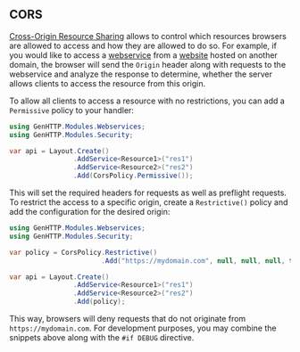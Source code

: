 ﻿## CORS

[Cross-Origin Resource Sharing](https://developer.mozilla.org/en-US/docs/Web/HTTP/CORS) allows to control
which resources browsers are allowed to access and how they are allowed to do so. For example, if you would like
to access a [webservice](./webservices) from a [website](./websites) hosted on another domain, the browser will
send the `Origin` header along with requests to the webservice and analyze the response to determine, whether the server
allows clients to access the resource from this origin.

To allow all clients to access a resource with no restrictions, you can add a `Permissive` policy to your handler:

```csharp
using GenHTTP.Modules.Webservices;
using GenHTTP.Modules.Security;

var api = Layout.Create()
                .AddService<Resource1>("res1")
                .AddService<Resource2>("res2")
                .Add(CorsPolicy.Permissive());
```

This will set the required headers for requests as well as preflight requests. To restrict the access
to a specific origin, create a `Restrictive()` policy and add the configuration for the desired origin:

```csharp
using GenHTTP.Modules.Webservices;
using GenHTTP.Modules.Security;

var policy = CorsPolicy.Restrictive()
                       .Add("https://mydomain.com", null, null, null, true);

var api = Layout.Create()
                .AddService<Resource1>("res1")
                .AddService<Resource2>("res2")
                .Add(policy);
```

This way, browsers will deny requests that do not originate from `https://mydomain.com`. For development
purposes, you may combine the snippets above along with the `#if DEBUG` directive. 